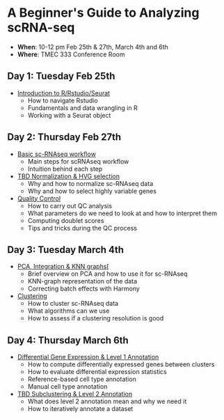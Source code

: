 # A Beginner's Guide to Analyzing scRNA-seq

-   **When**: 10-12 pm Feb 25th & 27th, March 4th and 6th
-   **Where**: TMEC 333 Conference Room

## Day 1: Tuesday Feb 25th

-   [Introduction to R/Rstudio/Seurat](https://github.com/CellDiscoveryNetwork/workshops/tree/main/beginners-guide-to-analyzing-scRNAseq/prework)
    -   How to navigate Rstudio
    -   Fundamentals and data wrangling in R
    -   Working with a Seurat object

## Day 2: Thursday Feb 27th

-   [Basic sc-RNAseq workflow](https://github.com/CellDiscoveryNetwork/workshops/blob/main/beginners-guide-to-analyzing-scRNAseq/day-1/The%20Basic%20scRNAseq%20Analysis%20Workflow.pdf)
    -   Main steps for scRNAseq workflow
    -   Intuition behind each step
-   [TBD Normalization & HVG selection](http://htmlpreview.github.io/?https://github.com/CellDiscoveryNetwork/workshops/blob/main/beginners-guide-to-analyzing-scRNAseq/day-1/3-norm-hvg.html)
    -   Why and how to normalize sc-RNAseq data
    -   Why and how to select highly variable genes
-   [Quality Control](http://htmlpreview.github.io/?https://github.com/CellDiscoveryNetwork/workshops/blob/main/beginners-guide-to-analyzing-scRNAseq/day-2/5-QC.html) 
    -   How to carry out QC analysis
    -   What parameters do we need to look at and how to interpret them
    -   Computing doublet scores
    -   Tips and tricks during the QC process

## Day 3: Tuesday March 4th

-   [PCA, Integration & KNN graphs](http://htmlpreview.github.io/?https://github.com/CellDiscoveryNetwork/workshops/blob/main/beginners-guide-to-analyzing-scRNAseq/day-1/4-PCA_Harmony_kNN.html)[
    -   Brief overview on PCA and how to use it for sc-RNAseq
    -   KNN-graph representation of the data
    -   Correcting batch effects with Harmony
-   [Clustering](http://htmlpreview.github.io/?https://github.com/CellDiscoveryNetwork/workshops/blob/main/beginners-guide-to-analyzing-scRNAseq/day-2/6-Clustering.html) 
    -   How to cluster sc-RNAseq data
    -   What algorithms can we use
    -   How to assess if a clustering resolution is good

## Day 4: Thursday March 6th

-   [Differential Gene Expression & Level 1 Annotation](http://htmlpreview.github.io/?https://github.com/CellDiscoveryNetwork/workshops/blob/main/beginners-guide-to-analyzing-scRNAseq/day-2/7-dge-annotlvl1.html) 
    -   How to compute differentially expressed genes between clusters
    -   How to evaluate differential expression statistics
    -   Reference-based cell type annotation
    -   Manual cell type annotation
-   [TBD Subclustering & Level 2 Annotation](http://htmlpreview.github.io/?https://github.com/CellDiscoveryNetwork/workshops/blob/main/beginners-guide-to-analyzing-scRNAseq/day-2/8-Subclustering.html) 
    -   What does level 2 annotation mean and why we need it
    -   How to iteratively annotate a dataset
